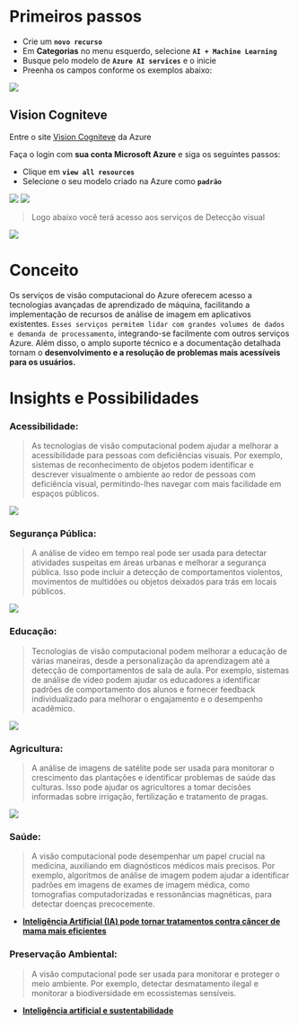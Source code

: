 # Primeiros passos

- Crie um **`novo recurso`**
- Em **Categorias** no menu esquerdo, selecione **`AI + Machine Learning`**
- Busque pelo modelo de **`Azure AI services`** e o inicie
- Preenha os campos conforme os exemplos abaixo:

<img src="./images/1.png">

## Vision Cogniteve

Entre o site [Vision Cogniteve](https://portal.vision.cognitive.azure.com/) da Azure

Faça o login com **sua conta Microsoft Azure** e siga os seguintes passos:

- Clique em **`view all resources`**
- Selecione o seu modelo criado na Azure como **`padrão`**

<img src="./images/2.png">
<img src="./images/3.png">

> Logo abaixo você terá acesso aos serviços de Detecção visual

<img src="./images/4.png">

# Conceito

Os serviços de visão computacional do Azure oferecem acesso a tecnologias avançadas de aprendizado de máquina, facilitando a implementação de recursos de análise de imagem em aplicativos existentes. `Esses serviços permitem lidar com grandes volumes de dados e demanda de processamento`, integrando-se facilmente com outros serviços Azure. Além disso, o amplo suporte técnico e a documentação detalhada tornam o **desenvolvimento e a resolução de problemas mais acessíveis para os usuários.**

# Insights e Possibilidades

### Acessibilidade: 


> As tecnologias de visão computacional podem ajudar a melhorar a acessibilidade para pessoas com deficiências visuais. Por exemplo, sistemas de reconhecimento de objetos podem identificar e descrever visualmente o ambiente ao redor de pessoas com deficiência visual, permitindo-lhes navegar com mais facilidade em espaços públicos.

<img src="./Outputs/The-bird-response.png">

### Segurança Pública: 

> A análise de vídeo em tempo real pode ser usada para detectar atividades suspeitas em áreas urbanas e melhorar a segurança pública. Isso pode incluir a detecção de comportamentos violentos, movimentos de multidões ou objetos deixados para trás em locais públicos.

<img src="./Outputs/Assalto-a-joalheria-RESPOSTA.png">

### Educação: 

> Tecnologias de visão computacional podem melhorar a educação de várias maneiras, desde a personalização da aprendizagem até a detecção de comportamentos de sala de aula. Por exemplo, sistemas de análise de vídeo podem ajudar os educadores a identificar padrões de comportamento dos alunos e fornecer feedback individualizado para melhorar o engajamento e o desempenho acadêmico.

<img src="./Outputs/Readig-a-book-response.png">

### Agricultura: 

> A análise de imagens de satélite pode ser usada para monitorar o crescimento das plantações e identificar problemas de saúde das culturas. Isso pode ajudar os agricultores a tomar decisões informadas sobre irrigação, fertilização e tratamento de pragas.

<img src="./Outputs/Farm.jpg">

### Saúde: 

> A visão computacional pode desempenhar um papel crucial na medicina, auxiliando em diagnósticos médicos mais precisos. Por exemplo, algoritmos de análise de imagem podem ajudar a identificar padrões em imagens de exames de imagem médica, como tomografias computadorizadas e ressonâncias magnéticas, para detectar doenças precocemente.

- [**Inteligência Artificial (IA) pode tornar tratamentos contra câncer de mama mais eficientes**](https://www.cnnbrasil.com.br/saude/ia-pode-poupar-paciente-com-cancer-de-mama-de-tratamento-inutil-diz-estudo/#:~:text=Uma%20nova%20ferramenta%20de%20Intelig%C3%AAncia,Medicina%20Feinberg%20da%20Northwestern%20University.)

### Preservação Ambiental: 

> A visão computacional pode ser usada para monitorar e proteger o meio ambiente. Por exemplo, detectar desmatamento ilegal e monitorar a biodiversidade em ecossistemas sensíveis.

- [**Inteligência artificial e sustentabilidade**](https://www.ecycle.com.br/inteligencia-artificial/)
